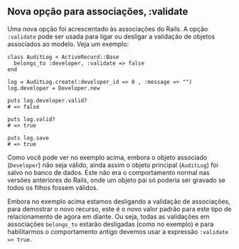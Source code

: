 ## Nova opção para associações, :validate

Uma nova opção foi acrescentado às associações do Rails. A opção `:validate` pode ser usada para ligar ou desligar a validação de objetos associados ao modelo. Veja um exemplo:

	class AuditLog < ActiveRecord::Base
	  belongs_to :developer, :validate => false
	end

	log = AuditLog.create(:developer_id => 0 , :message => "")
	log.developer = Developer.new

	puts log.developer.valid?
	# => false

	puts log.valid?
	# => true

	puts log.save
	# => true

Como você pode ver no exemplo acima, embora o objeto associado (`Developer`) não seja válido, ainda assim o objeto principal (`AuditLog`) foi salvo no banco de dados. Este não era o comportamento normal nas versões anteriores do Rails, onde um objeto pai só poderia ser gravado se todos os filhos fossem válidos.

Embora no exemplo acima estamos desligando a validação de associações, para demostrar o novo recurso, este é o novo valor padrão para este tipo de relacionamento de agora em diante. Ou seja, todas as validações em associações `belongs_to` estarão desligadas (como no exemplo) e para habilitarmos o comportamento antigo devemos usar a expressão `:validate => true`.
